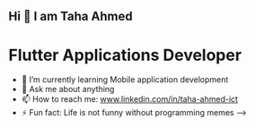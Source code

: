 ## Hi 👋 I am Taha Ahmed
# Flutter Applications Developer 



- 🌱 I’m currently learning Mobile application development 
- 💬 Ask me about anything
- 📫 How to reach me: www.linkedin.com/in/taha-ahmed-ict
- ⚡ Fun fact: Life is not funny without programming memes 
-->
